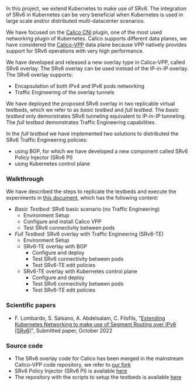  
<!--- the previous line with a space is needed for github pages
      the title is not needed here, as it is taken from the project description in Github 
--->

In this project, we extend Kubernetes to make use of SRv6. The integration of SRv6 in Kubernetes 
can be very beneficial when Kubernetes is used in large scale and/or distributed multi-datacenter scenarios.

We have focused on the [Calico CNI](https://www.tigera.io/project-calico/) plugin, one of the most used networking plugin of Kubernetes.
Calico supports different data planes, we have considered the [Calico-VPP](https://projectcalico.docs.tigera.io/reference/vpp/)
data plane because VPP natively provides support for SRv6 operations with very high performance.

We have developed and released a new overlay type in Calico-VPP, called SRv6 overlay.
The SRv6 overlay can be used instead of the IP-in-IP overlay. The SRv6 overlay supports:

- Encapsulation of both IPv4 and IPv6 pods networking
- Traffic Engineering of the overlay tunnels

We have deployed the proposed SRv6 overlay in two replicable virtual testbeds, which we refer to as _basic testbed_ and _full testbed_.
The _basic testbed_ only demonstrates SRv6 tunneling equivalent to IP-in-IP tunneling. The _full testbed_ demonstrates Traffic Engineering 
capabilities. 

In the _full testbed_ we have implemented two solutions to distributed the SRv6 Traffic Engineering policies:

- using BGP, for which we have developed a new component called SRv6 Policy Injector (SRv6 PI)
- using Kubernetes control plane 

### Walkthrough

We have described the steps to replicate the testbeds and execute the experiments in [this document](https://tiny.one/srv6-calico-vpp), which has the following content:

- _Basic Testbed:_ SRv6 basic scenario (no Traffic Engineering)	
   - Environment Setup
   - Configure and install Calico VPP
   - Test SRv6 connectivity between pods
- _Full Testbed:_ SRv6 overlay with Traffic Engineering (SRv6-TE)
   - Environment Setup	
   - SRv6-TE overlay with BGP
       - Configure and deploy
       - Test SRv6 connectivity between pods
       - Test SRv6-TE edit policies	
   - SRv6-TE overlay with Kubernetes control plane
       - Configure and deploy
       - Test SRv6 connectivity between pods
       - Test SRv6-TE edit policies

### Scientific papers

- F. Lombardo, S. Salsano, A. Abdelsalam, C. Filsfils, "[Extending Kubernetes Networking to make use of Segment Routing over IPv6 (SRv6)]()", Submitted paper, October 2022

### Source code

- The SRv6 overlay code for Calico has been merged in the mainstream Calico-VPP code repository, we refer to [our fork]()
- SRv6 Policy Injector (SRv6 PI) is available [here](https://github.com/zvfvrv/SRv6-PI)
- The repository with the scripts to setup the testbeds is available [here]()

<!--- example of figure
      always put the link to the img source (e.g. gslide):
      https://docs.google.com/presentation/d/1rV0ViQYk9lYUnJH16zvf5qBDUK4yTWAeHoryo6Fe0jo/edit#slide=id.g7f4100c2bd_6_0 
      export the slide as .png, and upload in docs/images with the same name

![example.png](<./images/example.png>)

--->

